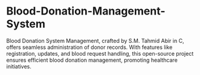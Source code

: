 # Blood-Donation-Management-System
Blood Donation System Management, crafted by S.M. Tahmid Abir in C, offers seamless administration of donor records. With features like registration, updates, and blood request handling, this open-source project ensures efficient blood donation management, promoting healthcare initiatives.
